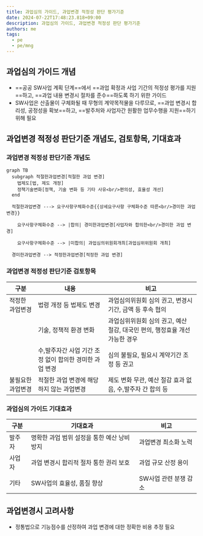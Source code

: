 ```yaml
---
title: 과업심의 가이드, 과업변경 적정성 판단 평가기준
date: 2024-07-22T17:48:23.818+09:00
description: 과업심의 가이드, 과업변경 적정성 판단 평가기준
authors: me
tags:
  - pe
  - pe/mng
---
```


## 과업심의 가이드 개념

- ==공공 SW사업 계획 단계==에서 ==과업 확정과 사업 기간의 적정성 평가를 지원==하고, ==과업 내용 변경시 절차를 준수==하도록 하기 위한 가이드
- SW사업은 산출물이 구체화될 때 무형의 계약목적물을 다루므로, ==과업 변경시 합리성, 공정성을 확보==하고, ==발주처와 사업자간 원활한 업무수행을 지원==하기 위해 필요

## 과업변경 적정성 판단기준 개념도, 검토항목, 기대효과

### 과업변경 적정성 판단기준 개념도

```mermaid
graph TB
  subgraph 적절한과업변경[적절한 과업 변경]
    법제도[법, 제도 개정]
    정책기술변화[정책, 기술 변화 등 기타 사유<br/>편의성, 효율성 개선]
  end

  적절한과업변경 ---> 요구사항구체화수준{{상세요구사항 구체화수준 따른<br/>경미한 과업변경}}
  
    요구사항구체화수준 --> |합의| 경미한과업변경[사업자와 합의한<br/>경미한 과업 변경]

    요구사항구체화수준 --> |미합의| 과업심의위원회개최[과업심위위원회 개최]
  
  경미한과업변경 --> 적정한과업변경[적정한 과업 변경]
```

### 과업변경 적정성 판단기준 검토항목

| 구분 | 내용 | 비고 |
| --- | --- | --- |
| 적정한 과업변경 | 법령 개정 등 법제도 변경 | 과업심의위원회 심의 권고, 변경시 기간, 금액 등 후속 협의 |
| | 기술, 정책적 환경 변화 | 과업심위위원회 심의 권고, 예산 절감, 대국민 편의, 행정효율 개선 가능한 경우 |
| | 수,발주자간 사업 기간 조정 없이 합의한 경미한 과업 변경 | 심의 불필요, 필요시 계약기간 조정 등 권고 |
| 불필요한 과업변경 | 적절한 과업 변경에 해당하지 않는 과업변경 | 제도 변화 무관, 예산 절감 효과 없음, 수,발주자 간 합의 등 |

### 과업심의 가이드 기대효과

| 구분 | 기대효과 | 비고 |
| --- | --- | --- |
| 발주자 | 명확한 과업 범위 설정을 통한 예산 낭비 방지 | 과업변경 최소화 노력 |
| 사업자 | 과업 변경시 합리적 절차 통한 권리 보호 | 과업 규모 산정 용이 |
| 기타 | SW사업의 효율성, 품질 향상 | SW사업 관련 분쟁 감소 |

## 과업변경시 고려사항

- 정통법으로 기능점수를 산정하여 과업 변경에 대한 정확한 비용 추정 필요

